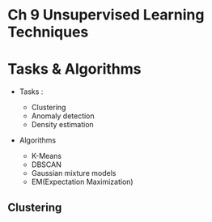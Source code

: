 # Ch 9 Unsupervised Learning Techniques

# Tasks & Algorithms

- Tasks :

  - Clustering
  - Anomaly detection
  - Density estimation

- Algorithms
  - K-Means
  - DBSCAN
  - Gaussian mixture models
  - EM(Expectation Maximization)

## Clustering
